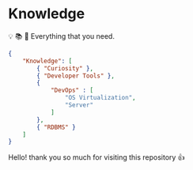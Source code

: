 # Knowledge

:bulb: :books: :telescope: Everything that you need.

```json
{
    "Knowledge": [
        { "Curiosity" },
        { "Developer Tools" }, 
        {
            "DevOps" : [
                "OS Virtualization",
                "Server"
            ]
        },
        { "RDBMS" }
    ]
}
```

Hello! thank you so much for visiting this repository :+1:

